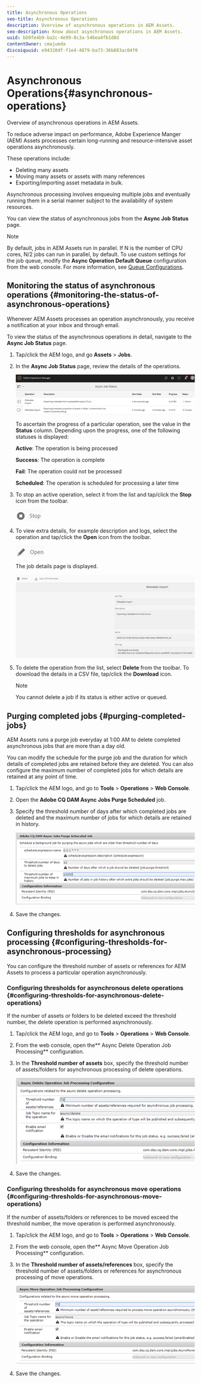 ```yaml
---
title: Asynchronous Operations
seo-title: Asynchronous Operations
description: Overview of asynchronous operations in AEM Assets.
seo-description: Know about asynchronous operations in AEM Assets.
uuid: bb9fe4b9-ba2c-4e99-8c3a-546ea4fb1d8d
contentOwner: cmajumda
discoiquuid: e94320df-f1e4-4879-ba73-36b883ac04f0
---
```


# Asynchronous Operations{#asynchronous-operations}

Overview of asynchronous operations in AEM Assets.

To reduce adverse impact on performance, Adobe Experience Manger (AEM) Assets processes certain long-running and resource-intensive asset operations asynchronously.

These operations include:

* Deleting many assets
* Moving many assets or assets with many references 
* Exporting/importing asset metadata in bulk.

Asynchronous processing involves enqueuing multiple jobs and eventually running them in a serial manner subject to the availability of system resources.

You can view the status of asynchronous jobs from the **Async Job Status** page.

>[!NOTE]
>
>By default, jobs in AEM Assets run in parallel. If N is the number of CPU cores, N/2 jobs can run in parallel, by default. To use custom settings for the job queue, modify the **Async Operation Default Queue** configuration from the web console. For more information, see [Queue Configurations](https://sling.apache.org/documentation/bundles/apache-sling-eventing-and-job-handling.html#queue-configurations).

## Monitoring the status of asynchronous operations {#monitoring-the-status-of-asynchronous-operations}

Whenever AEM Assets processes an operation asynchronously, you receive a notification at your inbox and through email.

To view the status of the asynchronous operations in detail, navigate to the **Async Job Status** page.

1. Tap/click the AEM logo, and go **Assets** &gt; **Jobs**.
1. In the **Async Job Status** page, review the details of the operations.

   ![](assets/job_status.png)

   To ascertain the progress of a particular operation, see the value in the **Status** column. Depending upon the progress, one of the following statuses is displayed:

   **Active**: The operation is being processed

   **Success**: The operation is complete

   **Fail**: The operation could not be processed

   **Scheduled**: The operation is scheduled for processing a later time

1. To stop an active operation, select it from the list and tap/click the **Stop** icon from the toolbar.

   ![](assets/stop_icon.png)

1. To view extra details, for example description and logs, select the operation and tap/click the **Open** icon from the toolbar.

   ![](assets/open_icon.png)

   The job details page is displayed.

   ![](assets/job_details.png)

1. To delete the operation from the list, select **Delete** from the toolbar. To download the details in a CSV file, tap/click the **Download** icon.

   >[!NOTE]
   >
   >You cannot delete a job if its status is either active or queued.

## Purging completed jobs {#purging-completed-jobs}

AEM Assets runs a purge job everyday at 1:00 AM to delete completed asynchronous jobs that are more than a day old.

You can modify the schedule for the purge job and the duration for which details of completed jobs are retained before they are deleted. You can also configure the maximum number of completed jobs for which details are retained at any point of time.

1. Tap/click the AEM logo, and go to **Tools** &gt; **Operations** &gt; **Web Console**.
1. Open the **Adobe CQ DAM Async Jobs Purge Scheduled** job.
1. Specify the threshold number of days after which completed jobs are deleted and the maximum number of jobs for which details are retained in history.

   ![](assets/purge_job.png)

1. Save the changes.

## Configuring thresholds for asynchronous processing {#configuring-thresholds-for-asynchronous-processing}

You can configure the threshold number of assets or references for AEM Assets to process a particular operation asynchronously.

### Configuring thresholds for asynchronous delete operations {#configuring-thresholds-for-asynchronous-delete-operations}

If the number of assets or folders to be deleted exceed the threshold number, the delete operation is performed asynchronously.

1. Tap/click the AEM logo, and go to **Tools** &gt; **Operations** &gt; **Web Console**.
1. From the web console, open the** Async Delete Operation Job Processing** configuration.
1. In the **Threshold number of assets** box, specify the threshold number of assets/folders for asynchronous processing of delete operations.

   ![](assets/delete_threshold.png)

1. Save the changes.

### Configuring thresholds for asynchronous move operations {#configuring-thresholds-for-asynchronous-move-operations}

If the number of assets/folders or references to be moved exceed the threshold number, the move operation is performed asynchronously.

1. Tap/click the AEM logo, and go to **Tools** &gt; **Operations** &gt; **Web Console**.
1. From the web console, open the** Async Move Operation Job Processing** configuration.
1. In the **Threshold number of assets/references** box, specify the threshold number of assets/folders or references for asynchronous processing of move operations.

   ![](assets/move_threshold.png)

1. Save the changes.

